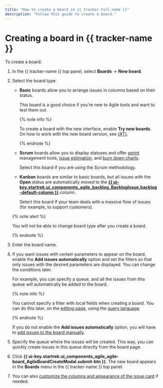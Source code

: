 ```yaml
---
title: "How to create a board in {{ tracker-full-name }}"
description: "Follow this guide to create a board."
---
```


# Creating a board in {{ tracker-name }}

To create a board:

1. In the {{ tracker-name }} top panel, select **Boards** → **New board**.

1. Select the board type.

   - **Basic** boards allow you to arrange issues in columns based on their status.

        This board is a good choice if you're new to Agile tools and want to test them out.

        {% note info %}

        To create a board with the new interface, enable **Try new boards**. On how to work with the new board version, see [{#T}](agile-new.md).

        {% endnote %}

   - **Scrum** boards allow you to display statuses and offer [sprint](agile.md#dlen_sprint) management tools, [issue estimation](planning-poker.md), and [burn down charts](agile.md#dlen_burndown).

        Select this board if you are using the Scrum methodology.

   - **Kanban** boards are similar to basic boards, but all issues with the **Open** status are automatically moved to the [**{{ ui-key.startrek.ui_components_agile_backlog_BacklogIssue.backlog-default-column }}**](agile.md#dlen_backlog) column.

        Select this board if your team deals with a massive flow of issues (for example, to support customers).

   {% note alert %}

   You will not be able to change board type after you create a board.

   {% endnote %}

1. Enter the board name.

1. If you want issues with certain parameters to appear on the board, enable the **Add issues automatically** option and set the filters so that only issues with the desired parameters are displayed. You can change the conditions later.

   For example, you can specify a queue, and all the issues from this queue will automatically be added to the board.

   {% note info %}

   You cannot specify a filter with local fields when creating a board. You can do this later, on the [editing page](edit-agile-board.md#board-settings), using the [query language](../user/query-filter.md).

   {% endnote %}

   If you do not enable the **Add issues automatically** option, you will have to [add issues to the board manually](../user/agile.md#add-tasks).

1. Specify the queue where the issues will be created. This way, you can quickly create issues in this queue directly from the board page.

1. Click **{{ ui-key.startrek.ui_components_agile_agile-board_AgileBoardCreateModal.submit-btn }}**. The new board appears in the **Boards** menu in the {{ tracker-name }} top panel.

1. You can also [customize the columns and appearance of the issue card](edit-agile-board.md) if needed.
